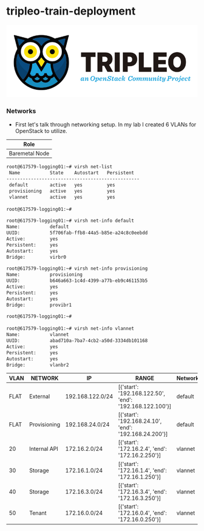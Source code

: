 # tripleo-train-deployment



![logo](https://github.com/NileshChandekar/tripleo-train-deployment/blob/main/tripleo.jpeg)


### Networks
* First let's talk through networking setup. In my lab I created 6 VLANs for OpenStack to utilize.

|Role|
|----|
|Baremetal Node|

```
root@617579-logging01:~# virsh net-list
 Name           State    Autostart   Persistent
-------------------------------------------------
 default        active   yes         yes
 provisioning   active   yes         yes
 vlannet        active   yes         yes

root@617579-logging01:~# 
```

```
root@617579-logging01:~# virsh net-info default
Name:           default
UUID:           5f706fab-ffb8-44a5-b85e-a24c8c0eebdd
Active:         yes
Persistent:     yes
Autostart:      yes
Bridge:         virbr0
```

```
root@617579-logging01:~# virsh net-info provisioning
Name:           provisioning
UUID:           b646a663-1c4d-4399-a77b-eb9c461153b5
Active:         yes
Persistent:     yes
Autostart:      yes
Bridge:         provibr1
```

```
root@617579-logging01:~# 

root@617579-logging01:~# virsh net-info vlannet
Name:           vlannet
UUID:           abad710a-7ba7-4cb2-a50d-3334db101168
Active:         yes
Persistent:     yes
Autostart:      yes
Bridge:         vlanbr2
```



|VLAN|NETWORK|IP|RANGE|NetworkInfo|
|----|----|----|----|----|
|FLAT|External|192.168.122.0/24|[{'start': '192.168.122.50', 'end': '192.168.122.100'}]|default|
|FLAT|Provisioning|192.168.24.0/24|[{'start': '192.168.24.10', 'end': '192.168.24.200'}]|default|
|20|Internal API|172.16.2.0/24|[{'start': '172.16.2.4', 'end': '172.16.2.250'}]|vlannet|
|30|Storage|172.16.1.0/24|[{'start': '172.16.1.4', 'end': '172.16.1.250'}]|vlannet|
|40|Storage|172.16.3.0/24|[{'start': '172.16.3.4', 'end': '172.16.3.250'}]|vlannet|
|50|Tenant|172.16.0.0/24|[{'start': '172.16.0.4', 'end': '172.16.0.250'}]|vlannet|



